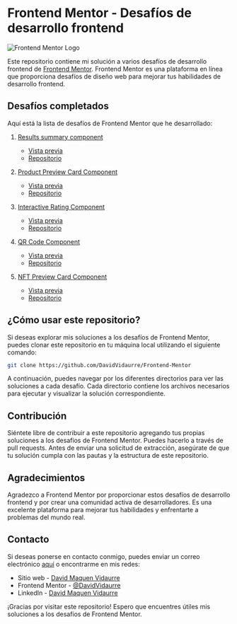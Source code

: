 # Frontend Mentor - Desafíos de desarrollo frontend

![Frontend Mentor Logo](https://www.frontendmentor.io/static/images/logo-desktop.svg)

Este repositorio contiene mi solución a varios desafíos de desarrollo frontend de [Frontend Mentor](https://www.frontendmentor.io/). Frontend Mentor es una plataforma en línea que proporciona desafíos de diseño web para mejorar tus habilidades de desarrollo frontend.

## Desafíos completados

Aquí está la lista de desafíos de Frontend Mentor que he desarrollado:

1. [Results summary component](https://www.frontendmentor.io/challenges/huddle-landing-page-with-a-single-introductory-section-B_2Wvxgi0)
   - [Vista previa](https://clever-otter-0fad78.netlify.app/)
   - [Repositorio](projects/1.results-summary-component-main)

2. [Product Preview Card Component](https://www.frontendmentor.io/challenges/product-preview-card-component-GO7UmttRfa)
   - [Vista previa](https://64866208c8f2a66daa2a16c5--guileless-griffin-b1caab.netlify.app/)
   - [Repositorio](projects/2.product-preview-card-component-main)

3. [Interactive Rating Component](https://www.frontendmentor.io/challenges/interactive-rating-component-koxpeBUmI)
   - [Vista previa](https://6488d9b912e09b26c0d5567f--moonlit-salmiakki-87695f.netlify.app/)
   - [Repositorio](projects/3.interactive-rating-component-main)

4. [QR Code Component](https://www.frontendmentor.io/challenges/qr-code-component-iux_sIO_H)
   - [Vista previa](https://6488eb7be95347307d40d683--sage-bavarois-ff3d1d.netlify.app/)
   - [Repositorio](projects/4.qr-code-component-main)

5. [NFT Preview Card Component](https://www.frontendmentor.io/challenges/nft-preview-card-component-SbdUL_w0U)
   - [Vista previa](https://648936543b80f45686a59aa9--kaleidoscopic-duckanoo-6d6e50.netlify.app/)
   - [Repositorio](projects/5.nft-preview-card-component-main)

## ¿Cómo usar este repositorio?

Si deseas explorar mis soluciones a los desafíos de Frontend Mentor, puedes clonar este repositorio en tu máquina local utilizando el siguiente comando:

```bash
git clone https://github.com/DavidVidaurre/Frontend-Mentor
```

A continuación, puedes navegar por los diferentes directorios para ver las soluciones a cada desafío. Cada directorio contiene los archivos necesarios para ejecutar y visualizar la solución correspondiente.

## Contribución

Siéntete libre de contribuir a este repositorio agregando tus propias soluciones a los desafíos de Frontend Mentor. Puedes hacerlo a través de pull requests. Antes de enviar una solicitud de extracción, asegúrate de que tu solución cumpla con las pautas y la estructura de este repositorio.

## Agradecimientos

Agradezco a Frontend Mentor por proporcionar estos desafíos de desarrollo frontend y por crear una comunidad activa de desarrolladores. Es una excelente plataforma para mejorar tus habilidades y enfrentarte a problemas del mundo real.

## Contacto

Si deseas ponerse en contacto conmigo, puedes enviar un correo electrónico [aquí](mailto:luisdavidjuniormaquenvidaurre@gmail.com) o encontrarme en mis redes:
- Sitio web - [David Maquen Vidaurre](https://david-vidaurre-portafolio.netlify.app/)
- Frontend Mentor - [@DavidVidaurre](https://www.frontendmentor.io/profile/DavidVidaurre)
- LinkedIn - [David Maquen Vidaurre](https://www.linkedin.com/in/luis-david-junior-maquen-vidaurre-b91986217/)

¡Gracias por visitar este repositorio! Espero que encuentres útiles mis soluciones a los desafíos de Frontend Mentor.

